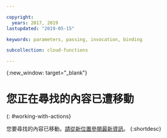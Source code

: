 ```yaml
---

copyright:
  years: 2017, 2019
lastupdated: "2019-05-15"

keywords: parameters, passing, invocation, binding

subcollection: cloud-functions

---
```


{:new_window: target="_blank"}
# 您正在尋找的內容已遭移動
{: #working-with-actions}

您要尋找的內容已移動。[請從新位置參閱最新資訊](/docs/openwhisk?topic=cloud-functions-actions#actions_params)。
{:shortdesc}
